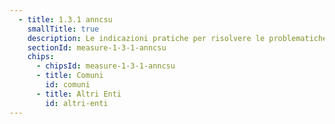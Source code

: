 ```yaml
---
  - title: 1.3.1 anncsu
    smallTitle: true
    description: Le indicazioni pratiche per risolvere le problematiche tecniche ricorrenti
    sectionId: measure-1-3-1-anncsu
    chips:
      - chipsId: measure-1-3-1-anncsu
      - title: Comuni
        id: comuni
      - title: Altri Enti
        id: altri-enti
---
```

